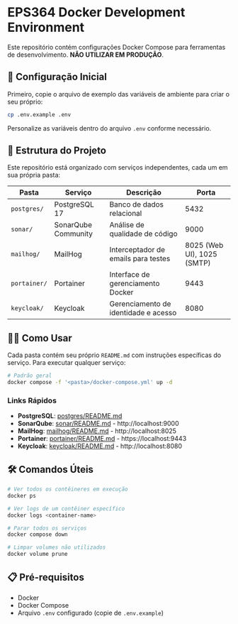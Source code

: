 # EPS364 Docker Development Environment

Este repositório contém configurações Docker Compose para ferramentas de desenvolvimento. **NÃO UTILIZAR EM PRODUÇÃO**.

## 🚀 Configuração Inicial

Primeiro, copie o arquivo de exemplo das variáveis de ambiente para criar o seu próprio:

```bash
cp .env.example .env
```

Personalize as variáveis dentro do arquivo `.env` conforme necessário.

## 📁 Estrutura do Projeto

Este repositório está organizado com serviços independentes, cada um em sua própria pasta:

| Pasta | Serviço | Descrição | Porta |
|-------|---------|-----------|-------|
| `postgres/` | PostgreSQL 17 | Banco de dados relacional | 5432 |
| `sonar/` | SonarQube Community | Análise de qualidade de código | 9000 |
| `mailhog/` | MailHog | Interceptador de emails para testes | 8025 (Web UI), 1025 (SMTP) |
| `portainer/` | Portainer | Interface de gerenciamento Docker | 9443 |
| `keycloak/` | Keycloak | Gerenciamento de identidade e acesso | 8080 |

## 🏃‍♂️ Como Usar

Cada pasta contém seu próprio `README.md` com instruções específicas do serviço. Para executar qualquer serviço:

```bash
# Padrão geral
docker compose -f '<pasta>/docker-compose.yml' up -d
```

### Links Rápidos
- **PostgreSQL**: [postgres/README.md](postgres/README.md)
- **SonarQube**: [sonar/README.md](sonar/README.md) - http://localhost:9000
- **MailHog**: [mailhog/README.md](mailhog/README.md) - http://localhost:8025
- **Portainer**: [portainer/README.md](portainer/README.md) - https://localhost:9443
- **Keycloak**: [keycloak/README.md](keycloak/README.md) - http://localhost:8080

## 🛠️ Comandos Úteis

```bash
# Ver todos os contêineres em execução
docker ps

# Ver logs de um contêiner específico
docker logs <container-name>

# Parar todos os serviços
docker compose down

# Limpar volumes não utilizados
docker volume prune
```

## 📋 Pré-requisitos

- Docker
- Docker Compose
- Arquivo `.env` configurado (copie de `.env.example`)